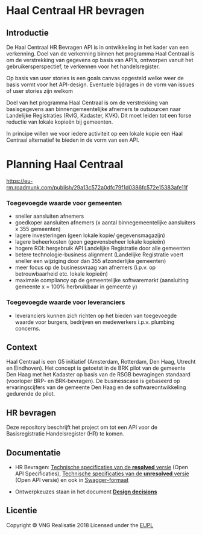 # Haal Centraal HR bevragen

## Introductie
De Haal Centraal HR Bevragen API is in ontwikkeling in het kader van een verkenning.
Doel van de verkenning binnen het programma Haal Centraal is om de verstrekking van gegevens op basis van API’s, ontworpen vanuit het gebruikersperspectief, te verkennen voor het handelsregister.

Op basis van user stories is een goals canvas opgesteld welke weer de basis vormt voor het API-design. Eventuele bijdrages in de vorm van issues of user stories zijn welkom

 Doel van het programma Haal Centraal is om de verstrekking van basisgegevens aan binnengemeentelijke afnemers te outsourcen naar Landelijke Registraties (RvIG, Kadaster, KVK). Dit moet leiden tot een forse reductie van lokale kopieën bij gemeenten.

In principe willen we voor iedere activiteit op een lokale kopie een Haal Centraal alternatief te bieden in de vorm van een API.

# Planning Haal Centraal
https://eu-rm.roadmunk.com/publish/29a13c572a0dfc79f1d0386fc572e15383afe11f

### Toegevoegde waarde voor gemeenten
- sneller aansluiten afnemers
- goedkoper aansluiten afnemers (x aantal binnegemeentelijke aansluiters x 355 gemeenten)
- lagere investeringen (geen lokale kopie/ gegevensmagazijn)
- lagere beheerkosten (geen gegevensbeheer lokale kopieën)
- hogere ROI: hergebruik API Landelijke Registratie door alle gemeenten
- betere technologie-business alignment (Landelijke Registratie voert sneller een wijziging door dan 355 afzonderlijke gemeenten)
- meer focus op de businessvraag van afnemers (i.p.v. op betrouwbaarheid etc. lokale kopieën)
- maximale compliancy op de gemeentelijke softwaremarkt (aansluiting gemeente x = 100% herbruikbaar in gemeente y)

### Toegevoegde waarde voor leveranciers
- leveranciers kunnen zich richten op het bieden van toegevoegde waarde voor burgers, bedrijven en medewerkers i.p.v. plumbing concerns.

## Context
Haal Centraal is een G5 initiatief (Amsterdam, Rotterdam, Den Haag, Utrecht en Eindhoven). Het concept is getoetst in de BRK pilot van de gemeente Den Haag met het Kadaster op basis van de RSGB bevragingen standaard (voorloper BRP- en BRK-bevragen). De businesscase is gebaseerd op ervaringscijfers van de gemeente Den Haag en de softwareontwikkeling gedurende de pilot.

## HR bevragen
Deze repository beschrijft het project om tot een API voor de Basisregistratie Handelsregister (HR) te komen.

## Documentatie

* HR Bevragen: [Technische specificaties van de **resolved** versie](https://github.com/VNG-Realisatie/Haal-Centraal-HR-bevragen/tree/master/specificatie/genereervariant) (Open API Specificaties), [Technische specificaties van de **unresolved** versie](https://github.com/VNG-Realisatie/Haal-Centraal-HR-bevragen/tree/master/specificatie) (Open API versie) en ook in [Swagger-formaat](https://petstore.swagger.io/?url=https://raw.githubusercontent.com/VNG-Realisatie/Haal-Centraal-HR-bevragen/master/specificatie/openapi.yaml)


* Ontwerpkeuzes staan in het document **[Design decisions](https://github.com/VNG-Realisatie/HR-bevragingen/blob/master/docs/design_decisions.md)**

## Licentie
Copyright &copy; VNG Realisatie 2018
Licensed under the [EUPL](https://github.com/VNG-Realisatie/Haal-Centraal-HR-bevragen/blob/master/LICENCE.md)
